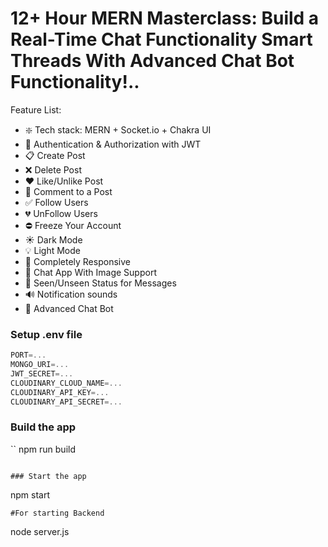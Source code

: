 # 12+ Hour MERN Masterclass: Build  a Real-Time Chat Functionality Smart Threads With Advanced Chat Bot Functionality!..

Feature List:

-   ❇️ Tech stack: MERN + Socket.io + Chakra UI 
-   👮 Authentication & Authorization with JWT
-   📋 Create Post
-   ❌ Delete Post
-   ❤️ Like/Unlike Post
-   💬 Comment to a Post
-   ✅ Follow Users
-   💔 UnFollow Users
-   ⛔ Freeze Your Account
-   ☀︎ Dark Mode
-   💡 Light Mode
-   📱 Completely Responsive
-   💬 Chat App With Image Support
-   👀 Seen/Unseen Status for Messages
-   🔊 Notification sounds
-   🤖 Advanced Chat Bot

### Setup .env file

```js
PORT=...
MONGO_URI=...
JWT_SECRET=...
CLOUDINARY_CLOUD_NAME=...
CLOUDINARY_API_KEY=...
CLOUDINARY_API_SECRET=...
```

### Build the app

``
npm run build
```

### Start the app

```
npm start
```
#For starting Backend
```
node server.js
```

